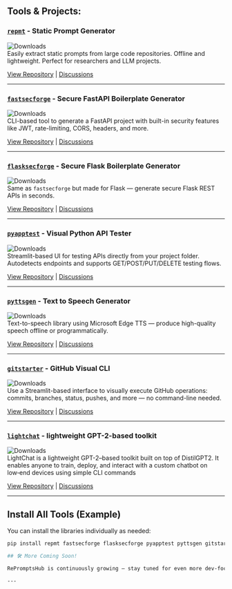 ## Tools & Projects:

### [`repmt`](https://github.com/reprompts/repmt) - Static Prompt Generator

![Downloads](https://static.pepy.tech/badge/repmt/month)  
Easily extract static prompts from large code repositories. Offline and lightweight. Perfect for researchers and LLM projects.

[View Repository](https://github.com/reprompts/repmt) | [Discussions](https://github.com/reprompts/repmt/discussions)

---

### [`fastsecforge`](https://github.com/reprompts/fastsecforge) - Secure FastAPI Boilerplate Generator

![Downloads](https://static.pepy.tech/badge/fastsecforge/month)  
CLI-based tool to generate a FastAPI project with built-in security features like JWT, rate-limiting, CORS, headers, and more.

[View Repository](https://github.com/reprompts/fastsecforge) | [Discussions](https://github.com/reprompts/fastsecforge/discussions)

---

### [`flasksecforge`](https://github.com/reprompts/flasksecforge) - Secure Flask Boilerplate Generator

![Downloads](https://static.pepy.tech/badge/flasksecforge/month)  
Same as `fastsecforge` but made for Flask — generate secure Flask REST APIs in seconds.

[View Repository](https://github.com/reprompts/flasksecforge) | [Discussions](https://github.com/reprompts/flasksecforge/discussions)

---

### [`pyapptest`](https://github.com/reprompts/pyapptest) - Visual Python API Tester

![Downloads](https://static.pepy.tech/badge/pyapptest/month)  
Streamlit-based UI for testing APIs directly from your project folder. Autodetects endpoints and supports GET/POST/PUT/DELETE testing flows.

[View Repository](https://github.com/reprompts/pyapptest) | [Discussions](https://github.com/reprompts/pyapptest/discussions)

---

### [`pyttsgen`](https://github.com/reprompts/pyttsgen) - Text to Speech Generator

![Downloads](https://static.pepy.tech/badge/pyttsgen/month)  
Text-to-speech library using Microsoft Edge TTS — produce high-quality speech offline or programmatically.

[View Repository](https://github.com/reprompts/pyttsgen) | [Discussions](https://github.com/reprompts/pyttsgen/discussions)

---

### [`gitstarter`](https://github.com/reprompts/gitstarter) - GitHub Visual CLI

![Downloads](https://static.pepy.tech/badge/gitstarter/month)  
Use a Streamlit-based interface to visually execute GitHub operations: commits, branches, status, pushes, and more — no command-line needed.

[View Repository](https://github.com/reprompts/gitstarter) | [Discussions](https://github.com/reprompts/gitstarter/discussions)

---

### [`lightchat`](https://github.com/reprompts/lightchat) - lightweight GPT-2-based toolkit

![Downloads](https://static.pepy.tech/badge/lightchat/month)  
LightChat is a lightweight GPT-2–based toolkit built on top of DistilGPT2. It enables anyone to train, deploy, and interact with a custom chatbot on low‑end devices using simple CLI commands

[View Repository](https://github.com/reprompts/lightchat) | [Discussions](https://github.com/reprompts/lightchat/discussions)

---

## Install All Tools (Example)

You can install the libraries individually as needed:

```bash
pip install repmt fastsecforge flasksecforge pyapptest pyttsgen gitstarter

## 🛠️ More Coming Soon!

RePromptsHub is continuously growing — stay tuned for even more dev-focused libraries and utilities.

---
